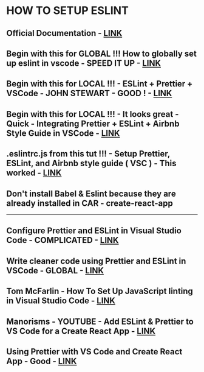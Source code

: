 # HOW TO SETUP ESLINT

## Official Documentation - [LINK](https://eslint.org/docs/user-guide/configuring)

## Begin with this for GLOBAL !!! How to globally set up eslint in vscode - SPEED IT UP - [LINK](https://medium.com/@davidchristophersally/how-to-set-up-eslint-in-vscode-globally-253f25fbaff9)

## Begin with this for LOCAL !!! - ESLint + Prettier + VSCode - JOHN STEWART - GOOD ! - [LINK](https://www.johnstewart.io/eslint-prettier-vscode)

## Begin with this for LOCAL !!! - It looks great - Quick - Integrating Prettier + ESLint + Airbnb Style Guide in VSCode - [LINK](https://blog.echobind.com/integrating-prettier-eslint-airbnb-style-guide-in-vscode-47f07b5d7d6a)

## .eslintrc.js from this tut !!! - Setup Prettier, ESLint, and Airbnb style guide ( VSC ) - This worked - [LINK](https://qaiser.com.au/react-native-tutorial/prettier-eslint-airbnb-styleguide/)

## Don't install Babel & Eslint because they are already installed in CAR - create-react-app

----------------------------------------

## Configure Prettier and ESLint in Visual Studio Code - COMPLICATED - [LINK](https://www.39digits.com/configure-prettier-and-eslint-in-visual-studio-code/)

## Write cleaner code using Prettier and ESLint in VSCode - GLOBAL - [LINK](https://medium.com/@pgivens/write-cleaner-code-using-prettier-and-eslint-in-vscode-d04f63805dcd)

## Tom McFarlin - How To Set Up JavaScript linting in Visual Studio Code - [LINK](https://tommcfarlin.com/javascript-linting-in-visual-studio-code/)

## Manorisms - YOUTUBE - Add ESLint & Prettier to VS Code for a Create React App - [LINK](https://www.youtube.com/watch?v=bfyI9yl3qfE)

## Using Prettier with VS Code and Create React App - Good - [LINK](https://medium.com/technical-credit/using-prettier-with-vs-code-and-create-react-app-67c2449b9d08)
